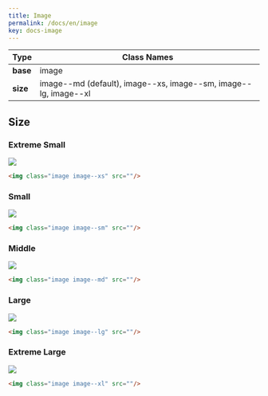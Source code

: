 ```yaml
---
title: Image
permalink: /docs/en/image
key: docs-image
---
```


| Type     | Class Names                                                               |
| -------- | ------------------------------------------------------------------------- |
| **base** | image                                                                     |
| **size** | image\-\-md (default), image\-\-xs, image\-\-sm, image\-\-lg, image\-\-xl |

## Size

### Extreme Small

<img class="image image--xs" src="https://raw.githubusercontent.com/kitian616/jekyll-TeXt-theme/master/docs/assets/images/image.jpg"/>

```html
<img class="image image--xs" src=""/>
```

### Small

<img class="image image--sm" src="https://raw.githubusercontent.com/kitian616/jekyll-TeXt-theme/master/docs/assets/images/image.jpg"/>

```html
<img class="image image--sm" src=""/>
```

### Middle

<img class="image image--md" src="https://raw.githubusercontent.com/kitian616/jekyll-TeXt-theme/master/docs/assets/images/image.jpg"/>

```html
<img class="image image--md" src=""/>
```

### Large

<img class="image image--lg" src="https://raw.githubusercontent.com/kitian616/jekyll-TeXt-theme/master/docs/assets/images/image.jpg"/>

```html
<img class="image image--lg" src=""/>
```

### Extreme Large

<img class="image image--xl" src="https://raw.githubusercontent.com/kitian616/jekyll-TeXt-theme/master/docs/assets/images/image.jpg"/>

```html
<img class="image image--xl" src=""/>
```